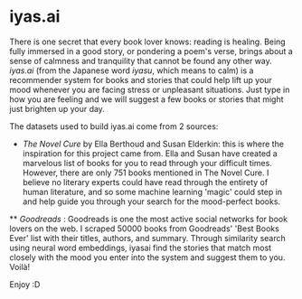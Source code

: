 # iyas.ai
There is one secret that every book lover knows: reading is healing. Being fully immersed in a good story, or pondering a poem's verse, brings about a sense of calmness and tranquility that cannot be found any other way. *iyas.ai* (from the Japanese word *iyasu*, which means to calm) is a recommender system for books and stories that could help lift up your mood whenever you are facing stress or unpleasant situations. Just type in how you are feeling and we will suggest a few books or stories that might just brighten up your day.<br>

The datasets used to build iyas.ai come from 2 sources:

* *The Novel Cure* by Ella Berthoud and Susan Elderkin: this is where the inspiration for this project came from. Ella and Susan have created a marvelous list of books for you to read through your difficult times. However, there are only 751 books mentioned in The Novel Cure. I believe no literary experts could have read through the entirety of human literature, and so some machine learning 'magic' could step in and help guide you through your search for the mood-perfect books.

** *Goodreads* : Goodreads is one the most active social networks for book lovers on the web. I scraped 50000 books from Goodreads' 'Best Books Ever' list with their titles, authors, and summary. Through similarity search using neural word embeddings, iyasai find the stories that match most closely with the mood you enter into the system and suggest them to you. Voilà!

Enjoy :D



